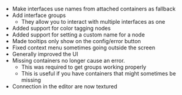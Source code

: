 * Make interfaces use names from attached containers as fallback
* Add interface groups
  * They allow you to interact with multiple interfaces as one
* Added support for color tagging nodes
* Added support for setting a custom name for a node
* Made tooltips only show on the config/error button
* Fixed context menu sometimes going outside the screen
* Generally improved the UI
* Missing containers no longer cause an error.
  * This was required to get groups working properly
  * This is useful if you have containers that might sometimes be missing
* Connection in the editor are now textured